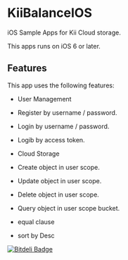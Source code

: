 KiiBalanceIOS
=============

iOS Sample Apps for Kii Cloud storage.

This apps runs on iOS 6 or later.



Features
----------------
This app uses the following features:

+ User Management
 + Register by username / password.
 + Login by username / password.
 + Logib by access token.

+ Cloud Storage
 + Create object in user scope.
 + Update object in user scope.
 + Delete object in user scope.
 + Query object in user scope bucket.
  + equal clause
  + sort by Desc


[![Bitdeli Badge](https://d2weczhvl823v0.cloudfront.net/KiiPlatform/kiibalance-ios/trend.png)](https://bitdeli.com/free "Bitdeli Badge")

